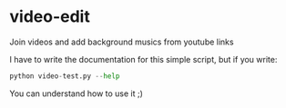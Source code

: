 # video-edit
Join videos and add background musics from youtube links

I have to write the documentation for this simple script, but if you write:
```python
python video-test.py --help
```
You can understand how to use it ;)
